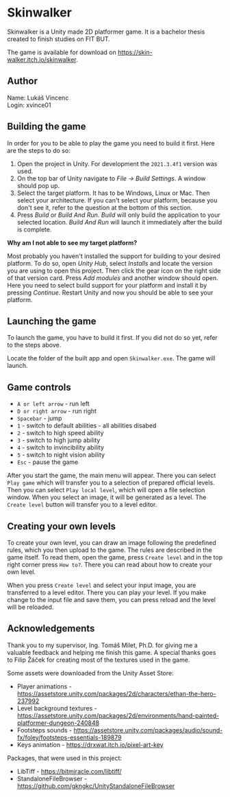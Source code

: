 # Skinwalker

Skinwalker is a Unity made 2D platformer game. It is a bachelor thesis created to finish studies on FIT BUT.

The game is available for download on https://skin-walker.itch.io/skinwalker.

## Author

Name: Lukáš Vincenc \
Login: xvince01

## Building the game

In order for you to be able to play the game you need to build it first. Here are the steps to do so:

1. Open the project in Unity. For development the `2021.3.4f1` version was used.
2. On the top bar of Unity navigate to *File -> Build Settings*. A window should pop up.
3. Select the target platform. It has to be Windows, Linux or Mac. Then select your architecture. If you can't select your platform, because you don't see it, refer to the question at the bottom of this section.
4. Press *Build* or *Build And Run*. *Build* will only build the application to your selected location. *Build And Run* will launch it immediately after the build is complete.

**Why am I not able to see my target platform?**

Most probably you haven't installed the support for building to your desired platform. To do so, open *Unity Hub*, select *Installs* and locate the version you are using to open this project. Then click the gear icon on the right side of that version card. Press *Add modules* and another window should open. Here you need to select build support for your platform and install it by pressing *Continue*. Restart Unity and now you should be able to see your platform.

## Launching the game

To launch the game, you have to build it first. If you did not do so yet, refer to the steps above.

Locate the folder of the built app and open `Skinwalker.exe`. The game will launch.

## Game controls

* `A or left arrow` - run left
* `D or right arrow` - run right
* `Spacebar` - jump
* `1` - switch to default abilities - all abilities disabed
* `2` - switch to high speed ability
* `3` - switch to high jump ability
* `4` - switch to invincibility ability
* `5` - switch to night vision ability
* `Esc` - pause the game

After you start the game, the main menu will appear. There you can select `Play game` which will transfer you to a selection of prepared official levels. Then you can select `Play local level`, which will open a file selection window. When you select an image, it will be generated as a level. The `Create level` button will transfer you to a level editor.

## Creating your own levels

To create your own level, you can draw an image following the predefined rules, which you then upload to the game. The rules are described in the game itself. To read them, open the game, press `Create level` and in the top right corner press `How to?`. There you can read about how to create your own level.

When you press `Create level` and select your input image, you are transferred to a level editor. There you can play your level. If you make change to the input file and save them, you can press reload and the level will be reloaded.

## Acknowledgements

Thank you to my supervisor, Ing. Tomáš Milet, Ph.D. for giving me a valuable feedback and helping me finish this game. A special thanks goes to Filip Žáček for creating most of the textures used in the game.

Some assets were downloaded from the Unity Asset Store:

* Player animations - https://assetstore.unity.com/packages/2d/characters/ethan-the-hero-237992
* Level background textures - https://assetstore.unity.com/packages/2d/environments/hand-painted-platformer-dungeon-240848
* Footsteps sounds - https://assetstore.unity.com/packages/audio/sound-fx/foley/footsteps-essentials-189879
* Keys animation - https://drxwat.itch.io/pixel-art-key

Packages, that were used in this project:

* LibTiff - https://bitmiracle.com/libtiff/
* StandaloneFileBrowser - https://github.com/gkngkc/UnityStandaloneFileBrowser

